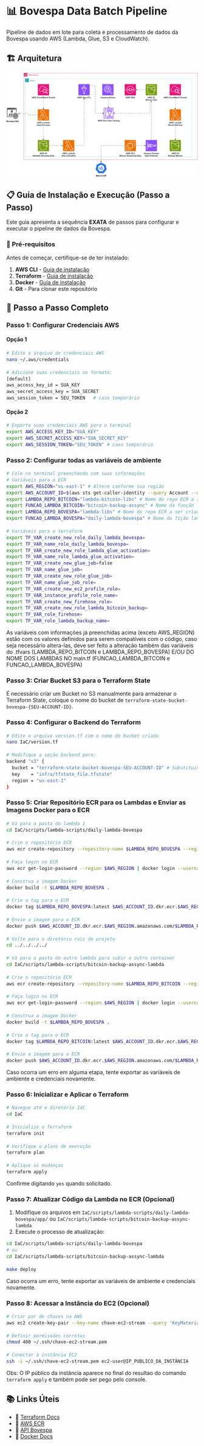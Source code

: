 # 📊 Bovespa Data Batch Pipeline

Pipeline de dados em lote para coleta e processamento de dados da Bovespa usando AWS (Lambda, Glue, S3 e CloudWatch).

## 🏗️ Arquitetura

![Arquitetura do Pipeline](assets/aqt.svg)

## 📋 Guia de Instalação e Execução (Passo a Passo)

Este guia apresenta a sequência **EXATA** de passos para configurar e executar o pipeline de dados da Bovespa.

### 📝 Pré-requisitos

Antes de começar, certifique-se de ter instalado:

1. **AWS CLI** - [Guia de instalação](https://docs.aws.amazon.com/cli/latest/userguide/getting-started-install.html)
2. **Terraform** - [Guia de instalação](https://developer.hashicorp.com/terraform/tutorials/aws-get-started/install-cli)
3. **Docker** - [Guia de instalação](https://docs.docker.com/engine/install/)
4. **Git** - Para clonar este repositório

## 🚀 Passo a Passo Completo

### Passo 1: Configurar Credenciais AWS
#### Opção 1
```bash
# Edite o arquivo de credenciais AWS
nano ~/.aws/credentials

# Adicione suas credenciais no formato:
[default]
aws_access_key_id = SUA_KEY
aws_secret_access_key = SUA_SECRET
aws_session_token = SEU_TOKEN   # caso temporário
```

#### Opção 2
```bash
# Exporte suas credenciais AWS para o terminal
export AWS_ACCESS_KEY_ID="SUA_KEY"
export AWS_SECRET_ACCESS_KEY="SUA_SECRET_KEY"
export AWS_SESSION_TOKEN="SEU_TOKEN" # caso temporário
```

### Passo 2: Configurar todas as variáveis de ambiente
```bash
# Cole no terminal preenchendo com suas informações
# Variáveis para o ECR
export AWS_REGION="us-east-1" # Altere conforme sua região
export AWS_ACCOUNT_ID=$(aws sts get-caller-identity --query Account --output text)
export LAMBDA_REPO_BITCOIN="lambda-bitcoin-libs" # Nome do repo ECR a ser criado
export FUNCAO_LAMBDA_BITCOIN="bitcoin-backup-assync" # Nome da função lambda que será criada
export LAMBDA_REPO_BOVESPA="lambda-libs" # Nome do repo ECR a ser criado
export FUNCAO_LAMBDA_BOVESPA="daily-lambda-bovespa" # Nome da fição lambda que será criada

# Variáveis para o terraform
export TF_VAR_create_new_role_daily_lambda_bovespa=
export TF_VAR_name_role_daily_lambda_bovespa=
export TF_VAR_create_new_role_lambda_glue_activation=
export TF_VAR_name_role_lambda_glue_activation=
export TF_VAR_create_new_glue_job=false
export TF_VAR_name_glue_job=
export TF_VAR_create_new_role_glue_job=
export TF_VAR_name_glue_job_role=
export TF_VAR_create_new_ec2_profile_role=
export TF_VAR_instance_profile_role_name=
export TF_VAR_create_new_firehose_role=
export TF_VAR_create_new_role_lambda_bitcoin_backup=
export TF_VAR_role_firehose=
export TF_VAR_role_lambda_backup_name=
```
As variáveis com informações já preenchidas acima (exceto AWS_REGION) estão com os valores definidos para serem compatíveis com o código, caso seja necessário altera-las, deve ser feito a alteração também das variáveis do .tfvars (LAMBDA_REPO_BITCOIN e LAMBDA_REPO_BOVESPA) E/OU DO NOME DOS LAMBDAS NO main.tf (FUNCAO_LAMBDA_BITCOIN e FUNCAO_LAMBDA_BOVESPA)

### Passo 3: Criar Bucket S3 para o Terraform State

É necessário criar um Bucket no S3 manualmente para armazenar o Terraform State, coloque o nome do bucket de `terraform-state-bucket-bovespa-{SEU-ACCOUNT-ID}`.

### Passo 4: Configurar o Backend do Terraform

```bash
# Edite o arquivo version.tf com o nome do bucket criado
nano IaC/version.tf

# Modifique a seção backend para:
backend "s3" {
  bucket = "terraform-state-bucket-bovespa-SEU-ACCOUNT-ID" # Substituindo por seu account ID
  key    = "infra/tfstate_file.tfstate"
  region = "us-east-1"
}
```

### Passo 5: Criar Repositório ECR para os Lambdas e Enviar as Imagens Docker para o ECR

```bash
# Vá para a pasta do lambda 1
cd IaC/scripts/lambda-scripts/daily-lambda-bovespa

# Crie o repositório ECR
aws ecr create-repository --repository-name $LAMBDA_REPO_BOVESPA --region $AWS_REGION

# Faça login no ECR
aws ecr get-login-password --region $AWS_REGION | docker login --username AWS --password-stdin $AWS_ACCOUNT_ID.dkr.ecr.$AWS_REGION.amazonaws.com

# Construa a imagem Docker
docker build -t $LAMBDA_REPO_BOVESPA .

# Crie a tag para o ECR
docker tag $LAMBDA_REPO_BOVESPA:latest $AWS_ACCOUNT_ID.dkr.ecr.$AWS_REGION.amazonaws.com/$LAMBDA_REPO_BOVESPA:latest

# Envie a imagem para o ECR
docker push $AWS_ACCOUNT_ID.dkr.ecr.$AWS_REGION.amazonaws.com/$LAMBDA_REPO_BOVESPA:latest

# Volte para o diretório raiz do projeto
cd ../../../../

# Vá para a pasta do outro lambda para subir o outro container
cd IaC/scripts/lambda-scripts/bitcoin-backup-assync-lambda

# Crie o repositório ECR
aws ecr create-repository --repository-name $LAMBDA_REPO_BITCOIN --region $AWS_REGION

# Faça login no ECR
aws ecr get-login-password --region $AWS_REGION | docker login --username AWS --password-stdin $AWS_ACCOUNT_ID.dkr.ecr.$AWS_REGION.amazonaws.com

# Construa a imagem Docker
docker build -t $LAMBDA_REPO_BOVESPA .

# Crie a tag para o ECR
docker tag $LAMBDA_REPO_BITCOIN:latest $AWS_ACCOUNT_ID.dkr.ecr.$AWS_REGION.amazonaws.com/$LAMBDA_REPO_BITCOIN:latest

# Envie a imagem para o ECR
docker push $AWS_ACCOUNT_ID.dkr.ecr.$AWS_REGION.amazonaws.com/$LAMBDA_REPO_BITCOIN:latest
```
Caso ocorra um erro em alguma etapa, tente exportar as variáveis de ambiente e credenciais novamente.

### Passo 6: Inicializar e Aplicar o Terraform

```bash
# Navegue até o diretório IaC
cd IaC

# Inicialize o Terraform
terraform init

# Verifique o plano de execução
terraform plan

# Aplique as mudanças
terraform apply
```

Confirme digitando `yes` quando solicitado.

### Passo 7: Atualizar Código da Lambda no ECR (Opcional)

1. Modifique os arquivos em `IaC/scripts/lambda-scripts/daily-lambda-bovespa/app/` ou `IaC/scripts/lambda-scripts/bitcoin-backup-assync-lambda`
2. Execute o processo de atualização:

```bash
cd IaC/scripts/lambda-scripts/daily-lambda-bovespa
# ou
cd IaC/scripts/lambda-scripts/bitcoin-backup-assync-lambda

make deploy
```
Caso ocorra um erro, tente exportar as variáveis de ambiente e credenciais novamente.


### Passo 8: Acessar a Instância do EC2 (Opcional)
```bash
# Criar par de chaves na AWS
aws ec2 create-key-pair --key-name chave-ec2-stream --query 'KeyMaterial' --output text > ~/.ssh/chave-ec2-stream.pem

# Definir permissões corretas
chmod 400 ~/.ssh/chave-ec2-stream.pem

# Conectar à instância EC2
ssh -i ~/.ssh/chave-ec2-stream.pem ec2-user@IP_PUBLICO_DA_INSTÂNCIA
```
Obs: O IP público da instância aparece no final do resultao do comando `terraform apply` e também pode ser pego pelo console.

## 📚 Links Úteis

* 📖 [Terraform Docs](https://developer.hashicorp.com/terraform/tutorials/aws-get-started/install-cli)
* 📘 [AWS ECR](https://docs.aws.amazon.com/AmazonECR/latest/userguide/what-is-ecr.html)
* 🔬 [API Bovespa](https://www.b3.com.br/pt_br/market-data-e-indices/)
* 🐳 [Docker Docs](https://docs.docker.com/)

